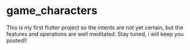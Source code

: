 # game_characters

This is my first flutter project so the intents are not yet certain, but the features and operations are well meditated.
Stay tuned, i will keep you posted!!
